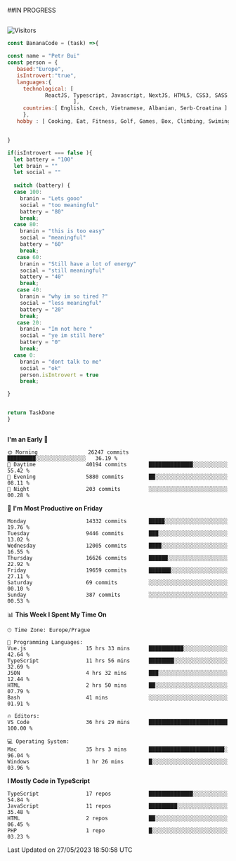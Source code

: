 ##IN PROGRESS
##
![Visitors](https://komarev.com/ghpvc/?username=petrbui&style=for-the-badge&label=Visitors+👀)
```Javascript
const BananaCode = (task) =>{

const name = "Petr Bui"
const person = {
   based:"Europe",
   isIntrovert:"true",
   languages:{
     technological: [ 
            ReactJS, Typescript, Javascript, NextJS, HTML5, CSS3, SASS, Redux, Node, Storybook, Styled-Component
                     ],
     countries:[ English, Czech, Vietnamese, Albanian, Serb-Croatina ]
     },
   hobby : [ Cooking, Eat, Fitness, Golf, Games, Box, Climbing, Swiming],


}

if(isIntrovert === false ){
  let battery = "100"
  let brain = ""
  let social = ""
  
  switch (battery) {
  case 100:
    branin = "Lets gooo"
    social = "too meaningful"
    battery = "80"
    break;
  case 80:
    branin = "this is too easy"
    social = "meaningful"
    battery = "60"
    break;
   case 60:
    branin = "Still have a lot of energy"
    social = "still meaningful"
    battery = "40"
    break;
   case 40:
    branin = "why im so tired ?"
    social = "less meaningful"
    battery = "20"
    break;
   case 20:
    branin = "Im not here "
    social = "ye im still here"
    battery = "0"
    break;
  case 0:
    branin = "dont talk to me"
    social = "ok"
    person.isIntrovert = true
    break;

}


return TaskDone
}
```



##
<!--
[![My GitHub stats](https://github-readme-stats.vercel.app/api?username=petrbui&theme=github_dark)](https://github.com/anuraghazra/github-readme-stats)

[![My wakatime stats](https://github-readme-stats.vercel.app/api/wakatime?username=petrbui&theme=github_dark)](https://github.com/anuraghazra/github-readme-stats)
-->
<!--START_SECTION:waka-->
**I'm an Early 🐤** 

```text
🌞 Morning                26247 commits       █████████░░░░░░░░░░░░░░░░   36.19 % 
🌆 Daytime                40194 commits       ██████████████░░░░░░░░░░░   55.42 % 
🌃 Evening                5880 commits        ██░░░░░░░░░░░░░░░░░░░░░░░   08.11 % 
🌙 Night                  203 commits         ░░░░░░░░░░░░░░░░░░░░░░░░░   00.28 % 
```
📅 **I'm Most Productive on Friday** 

```text
Monday                   14332 commits       █████░░░░░░░░░░░░░░░░░░░░   19.76 % 
Tuesday                  9446 commits        ███░░░░░░░░░░░░░░░░░░░░░░   13.02 % 
Wednesday                12005 commits       ████░░░░░░░░░░░░░░░░░░░░░   16.55 % 
Thursday                 16626 commits       ██████░░░░░░░░░░░░░░░░░░░   22.92 % 
Friday                   19659 commits       ███████░░░░░░░░░░░░░░░░░░   27.11 % 
Saturday                 69 commits          ░░░░░░░░░░░░░░░░░░░░░░░░░   00.10 % 
Sunday                   387 commits         ░░░░░░░░░░░░░░░░░░░░░░░░░   00.53 % 
```


📊 **This Week I Spent My Time On** 

```text
🕑︎ Time Zone: Europe/Prague

💬 Programming Languages: 
Vue.js                   15 hrs 33 mins      ███████████░░░░░░░░░░░░░░   42.64 % 
TypeScript               11 hrs 56 mins      ████████░░░░░░░░░░░░░░░░░   32.69 % 
JSON                     4 hrs 32 mins       ███░░░░░░░░░░░░░░░░░░░░░░   12.44 % 
HTML                     2 hrs 50 mins       ██░░░░░░░░░░░░░░░░░░░░░░░   07.79 % 
Bash                     41 mins             ░░░░░░░░░░░░░░░░░░░░░░░░░   01.91 % 

🔥 Editors: 
VS Code                  36 hrs 29 mins      █████████████████████████   100.00 % 

💻 Operating System: 
Mac                      35 hrs 3 mins       ████████████████████████░   96.04 % 
Windows                  1 hr 26 mins        █░░░░░░░░░░░░░░░░░░░░░░░░   03.96 % 
```

**I Mostly Code in TypeScript** 

```text
TypeScript               17 repos            ██████████████░░░░░░░░░░░   54.84 % 
JavaScript               11 repos            █████████░░░░░░░░░░░░░░░░   35.48 % 
HTML                     2 repos             ██░░░░░░░░░░░░░░░░░░░░░░░   06.45 % 
PHP                      1 repo              █░░░░░░░░░░░░░░░░░░░░░░░░   03.23 % 
```




 Last Updated on 27/05/2023 18:50:58 UTC
<!--END_SECTION:waka-->
